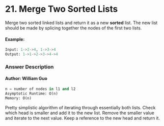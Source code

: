 # 21. Merge Two Sorted Lists

Merge two sorted linked lists and return it as a new **sorted** list. The new list should be made by splicing together the nodes of the first two lists.

#### Example:
```python
Input: 1->2->4, 1->3->4
Output: 1->1->2->3->4->4
```


### Answer Description
#### Author: William Guo
```python
n = number of nodes in l1 and l2
Asymptotic Runtime: O(n)
Memory: O(n)
```

Pretty simplistic algorithm of iterating through essentially both lists. Check which head is smaller and add it to the new list. Remove the smaller value and iterate to the next value. Keep a reference to the new head and return it.

